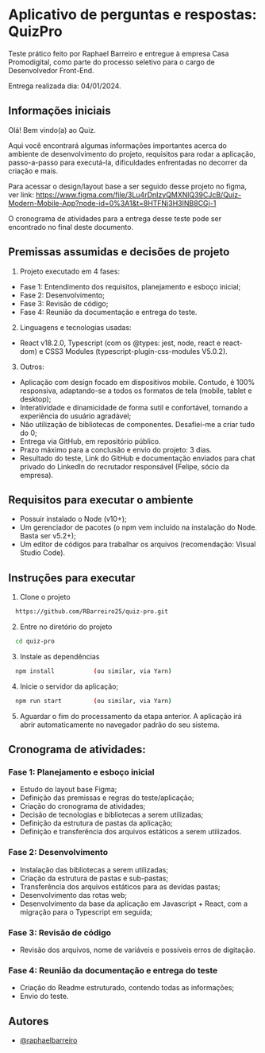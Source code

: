 
# Aplicativo de perguntas e respostas: QuizPro

Teste prático feito por Raphael Barreiro e entregue à empresa Casa Promodigital, como parte do processo seletivo para o cargo de Desenvolvedor Front-End.

Entrega realizada dia: 04/01/2024.


## Informações iniciais

Olá! Bem vindo(a) ao Quiz.

Aqui você encontrará algumas informações importantes acerca do ambiente de desenvolvimento do projeto, requisitos para rodar a aplicação, passo-a-passo para executá-la,
dificuldades enfrentadas no decorrer da criação e mais.

Para acessar o design/layout base a ser seguido desse projeto no figma, ver link: https://www.figma.com/file/3Lu4rDnIzyQMXNlQ39CJcB/Quiz-Modern-Mobile-App?node-id=0%3A1&t=8HTFNj3H3INB8CGj-1

O cronograma de atividades para a entrega desse teste pode ser encontrado no final deste documento.


## Premissas assumidas e decisões de projeto

1. Projeto executado em 4 fases: 
- Fase 1: Entendimento dos requisitos, planejamento e esboço inicial;
- Fase 2: Desenvolvimento;
- Fase 3: Revisão de código;
- Fase 4: Reunião da documentação e entrega do teste.

2. Linguagens e tecnologias usadas:
- React v18.2.0, Typescript (com os @types: jest, node, react e react-dom) e CSS3 Modules (typescript-plugin-css-modules V5.0.2).

3. Outros:
- Aplicação com design focado em dispositivos mobile. Contudo, é 100% responsiva, adaptando-se a todos os formatos de tela (mobile, tablet e desktop);
- Interatividade e dinamicidade de forma sutil e confortável, tornando a experiência do usuário agradável;
- Não utilização de bibliotecas de componentes. Desafiei-me a criar tudo do 0;
- Entrega via GitHub, em repositório público.
- Prazo máximo para a conclusão e envio do projeto: 3 dias.
- Resultado do teste, Link do GitHub e documentação enviados para chat privado do LinkedIn do recrutador responsável (Felipe, sócio da empresa).


## Requisitos para executar o ambiente
- Possuir instalado o Node (v10+);
- Um gerenciador de pacotes (o npm vem incluído na instalação do Node. Basta ser v5.2+);
- Um editor de códigos para trabalhar os arquivos (recomendação: Visual Studio Code).


## Instruções para executar

1. Clone o projeto

```bash
  https://github.com/RBarreiro25/quiz-pro.git
```

2. Entre no diretório do projeto

```bash
  cd quiz-pro
```

3. Instale as dependências

```bash
  npm install           (ou similar, via Yarn)
```

4. Inicie o servidor da aplicação;

```bash
  npm run start         (ou similar, via Yarn)
```

5. Aguardar o fim do processamento da etapa anterior. A aplicação irá abrir automaticamente no navegador padrão do seu sistema.


## Cronograma de atividades:

### Fase 1: Planejamento e esboço inicial
   - Estudo do layout base Figma;
   - Definição das premissas e regras do teste/aplicação;
   - Criação do cronograma de atividades;
   - Decisão de tecnologias e bibliotecas a serem utilizadas; 
   - Definição da estrutura de pastas da aplicação;
   - Definição e transferência dos arquivos estáticos a serem utilizados.

### Fase 2: Desenvolvimento
   - Instalação das bibliotecas a serem utilizadas;
   - Criação da estrutura de pastas e sub-pastas;
   - Transferência dos arquivos estáticos para as devidas pastas;
   - Desenvolvimento das rotas web;
   - Desenvolvimento da base da aplicação em Javascript + React, com a migração para o Typescript em seguida;

### Fase 3: Revisão de código
   - Revisão dos arquivos, nome de variáveis e possíveis erros de digitação.

### Fase 4: Reunião da documentação e entrega do teste 
   - Criação do Readme estruturado, contendo todas as informações;
   - Envio do teste.


## Autores

- [@raphaelbarreiro](https://github.com/RBarreiro25)

